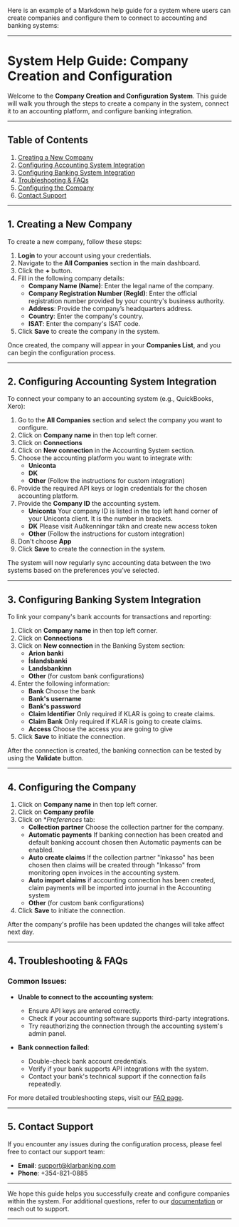 Here is an example of a Markdown help guide for a system where users can create companies and configure them to connect to accounting and banking systems:

---

# System Help Guide: Company Creation and Configuration

Welcome to the **Company Creation and Configuration System**. This guide will walk you through the steps to create a company in the system, connect it to an accounting platform, and configure banking integration.

---

## Table of Contents

1. [Creating a New Company](#creating-a-new-company)
2. [Configuring Accounting System Integration](#configuring-accounting-system-integration)
3. [Configuring Banking System Integration](#configuring-banking-system-integration)
4. [Troubleshooting & FAQs](#troubleshooting--faqs) 
5. [Configuring the Company](#configuring--the--company)
6. [Contact Support](#contact-support)

---

## 1. Creating a New Company

To create a new company, follow these steps:

1. **Login** to your account using your credentials.
2. Navigate to the **All Companies** section in the main dashboard.
3. Click the **+** button.
4. Fill in the following company details:
    - **Company Name (Name)**: Enter the legal name of the company.
    - **Company Registration Number (RegId)**: Enter the official registration number provided by your country's business authority.
    - **Address**: Provide the company’s headquarters address.
    - **Country**: Enter the company's country.
    - **ISAT**: Enter the company's ISAT code.
5. Click **Save** to create the company in the system.

Once created, the company will appear in your **Companies List**, and you can begin the configuration process.

---

## 2. Configuring Accounting System Integration

To connect your company to an accounting system (e.g., QuickBooks, Xero):

1. Go to the **All Companies** section and select the company you want to configure.
2. Click on **Company name** in then top left corner.
3. Click on **Connections** 
4. Click on **New connection** in the Accounting System section. 
5. Choose the accounting platform you want to integrate with:
    - **Uniconta**
    - **DK**
    - **Other** (Follow the instructions for custom integration)
6. Provide the required API keys or login credentials for the chosen accounting platform.
7. Provide the **Company ID** the accounting system.
    - **Uniconta** Your company ID is listed in the top left hand corner of your Uniconta client. It is the number in brackets.
    - **DK** Please visit Auðkenningar tákn and create new access token
    - **Other** (Follow the instructions for custom integration)
8. Don't choose **App**
9. Click **Save** to create the connection in the system.

The system will now regularly sync accounting data between the two systems based on the preferences you’ve selected.

---

## 3. Configuring Banking System Integration

To link your company's bank accounts for transactions and reporting:

1. Click on **Company name** in then top left corner.
2. Click on **Connections**
3. Click on **New connection** in the Banking System section:
    - **Arion banki**
    - **Íslandsbanki**
    - **Landsbankinn**
    - **Other** (for custom bank configurations)
5. Enter the following information:
    - **Bank** Choose the bank
    - **Bank's username**
    - **Bank's password**
    - **Claim Identifier** Only required if KLAR is going to create claims.
    - **Claim Bank** Only required if KLAR is going to create claims.
    - **Access** Choose the access you are going to give
5. Click **Save** to initiate the connection.

After the connection is created, the banking connection can be tested by using the **Validate** button.

---

## 4. Configuring the Company

1. Click on **Company name** in then top left corner.
2. Click on **Company profile**
3. Click on **Preferences* tab:
    - **Collection partner** Choose the collection partner for the company.
    - **Automatic payments** If banking connection has been created and default banking account chosen then Automatic payments can be enabled. 
    - **Auto create claims** If the collection partner "Inkasso" has been chosen then claims will be created through "Inkasso" from monitoring open invoices in the accounting system. 
    - **Auto import claims** if accounting connection has been created, claim payments will be imported into journal in the Accounting system
    - **Other** (for custom bank configurations)
4. Click **Save** to initiate the connection.

After the company's profile has been updated the changes will take affect next day.

---

## 4. Troubleshooting & FAQs

### Common Issues:
- **Unable to connect to the accounting system**:
    - Ensure API keys are entered correctly.
    - Check if your accounting software supports third-party integrations.
    - Try reauthorizing the connection through the accounting system's admin panel.

- **Bank connection failed**:
    - Double-check bank account credentials.
    - Verify if your bank supports API integrations with the system.
    - Contact your bank's technical support if the connection fails repeatedly.

For more detailed troubleshooting steps, visit our [FAQ page](#).

---

## 5. Contact Support

If you encounter any issues during the configuration process, please feel free to contact our support team:

- **Email**: support@klarbanking.com
- **Phone**: +354-821-0885

---

We hope this guide helps you successfully create and configure companies within the system. For additional questions, refer to our [documentation](#) or reach out to support.

---

